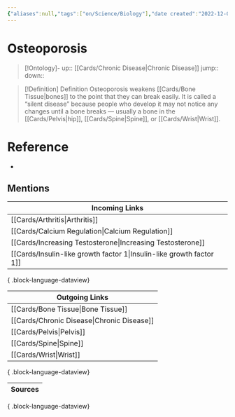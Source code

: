 ```yaml
---
{"aliases":null,"tags":["on/Science/Biology"],"date created":"2022-12-03 Sat","edited":"2023-04-06 Thu","dg-publish":true,"permalink":"/cards/osteoporosis/","dgPassFrontmatter":true}
---
```


# Osteoporosis

> [!Ontology]-
> up:: [[Cards/Chronic Disease\|Chronic Disease]]
> jump::
> down:: 

> [!Definition] Definition
> Osteoporosis weakens [[Cards/Bone Tissue\|bones]] to the point that they can break easily. It is called a “silent disease” because people who develop it may not notice any changes until a bone breaks — usually a bone in the [[Cards/Pelvis\|hip]], [[Cards/Spine\|Spine]], or [[Cards/Wrist\|Wrist]].

# Reference

- 

## Mentions

| Incoming Links                                                          |
| ----------------------------------------------------------------------- |
| [[Cards/Arthritis\|Arthritis]]                                       |
| [[Cards/Calcium Regulation\|Calcium Regulation]]                     |
| [[Cards/Increasing Testosterone\|Increasing Testosterone]]           |
| [[Cards/Insulin-like growth factor 1\|Insulin-like growth factor 1]] |

{ .block-language-dataview}

| Outgoing Links                                |
| --------------------------------------------- |
| [[Cards/Bone Tissue\|Bone Tissue]]         |
| [[Cards/Chronic Disease\|Chronic Disease]] |
| [[Cards/Pelvis\|Pelvis]]                   |
| [[Cards/Spine\|Spine]]                     |
| [[Cards/Wrist\|Wrist]]                     |

{ .block-language-dataview}

| Sources |
| ------- |

{ .block-language-dataview}